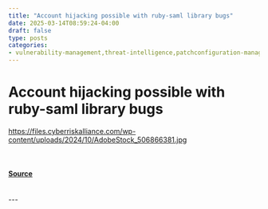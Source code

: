 ```yaml
---
title: "Account hijacking possible with ruby-saml library bugs"
date: 2025-03-14T08:59:24-04:00
draft: false
type: posts
categories: 
- vulnerability-management,threat-intelligence,patchconfiguration-management
---
```

# Account hijacking possible with ruby-saml library bugs
https://files.cyberriskalliance.com/wp-content/uploads/2024/10/AdobeStock_506866381.jpg
<br/>

<br/>


#### [Source](https://www.scworld.com/brief/account-hijacking-possible-with-ruby-saml-library-bugs)

<br/>
---
